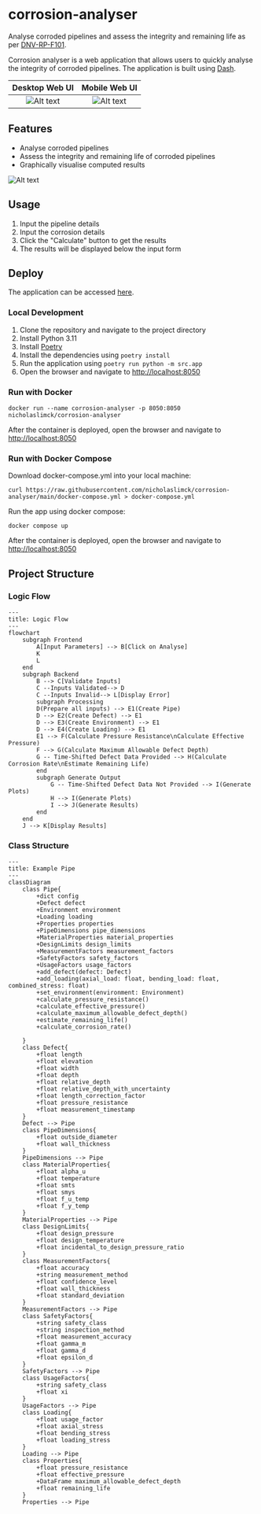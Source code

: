 # corrosion-analyser
Analyse corroded pipelines and assess the integrity and remaining life as per [DNV-RP-F101](https://www.dnv.com/oilgas/download/dnv-rp-f101-corroded-pipelines.html).

Corrosion analyser is a web application that allows users to quickly analyse the integrity of corroded pipelines. The application is built using [Dash](https://dash.plotly.com/).

|                               Desktop Web UI                               |                              Mobile Web UI                               |
|:--------------------------------------------------------------------------:|:------------------------------------------------------------------------:|
| ![Alt text](/docs/CorrosionAnalyserDesktopInputWebUI.png "Desktop Web UI") | ![Alt text](/docs/CorrosionAnalyserMobileInputWebUI.png "Mobile Web UI") |

## Features
- Analyse corroded pipelines
- Assess the integrity and remaining life of corroded pipelines
- Graphically visualise computed results

![Alt text](/docs/CorrosionAnalyserOutputWebUI.png "Desktop Output Web UI")

## Usage
1. Input the pipeline details
2. Input the corrosion details
3. Click the "Calculate" button to get the results
4. The results will be displayed below the input form

## Deploy
The application can be accessed [here](https://corrosion-analyser.onrender.com/).

### Local Development
1. Clone the repository and navigate to the project directory
2. Install Python 3.11
3. Install [Poetry](https://python-poetry.org/docs/#installing-with-the-official-installer)
4. Install the dependencies using `poetry install`
5. Run the application using `poetry run python -m src.app`
6. Open the browser and navigate to [http://localhost:8050](http://localhost:8050)

### Run with Docker
```shell
docker run --name corrosion-analyser -p 8050:8050 nicholaslimck/corrosion-analyser
```

After the container is deployed, open the browser and navigate to [http://localhost:8050](http://localhost:8050)

### Run with Docker Compose
Download docker-compose.yml into your local machine:
```shell
curl https://raw.githubusercontent.com/nicholaslimck/corrosion-analyser/main/docker-compose.yml > docker-compose.yml
```

Run the app using docker compose:
```shell
docker compose up
```

After the container is deployed, open the browser and navigate to [http://localhost:8050](http://localhost:8050)

## Project Structure
### Logic Flow
```mermaid
---
title: Logic Flow
---
flowchart 
    subgraph Frontend
        A[Input Parameters] --> B[Click on Analyse]
        K
        L
    end
    subgraph Backend
        B --> C[Validate Inputs]
        C --Inputs Validated--> D
        C --Inputs Invalid--> L[Display Error]
        subgraph Processing
        D(Prepare all inputs) --> E1(Create Pipe)
        D --> E2(Create Defect) --> E1
        D --> E3(Create Environment) --> E1
        D --> E4(Create Loading) --> E1
        E1 --> F(Calculate Pressure Resistance\nCalculate Effective Pressure)
        F --> G(Calculate Maximum Allowable Defect Depth)
        G -- Time-Shifted Defect Data Provided --> H(Calculate Corrosion Rate\nEstimate Remaining Life)
        end
        subgraph Generate Output
            G -- Time-Shifted Defect Data Not Provided --> I(Generate Plots)
            H --> I(Generate Plots)
            I --> J(Generate Results)
        end
    end
    J --> K[Display Results]
```
### Class Structure
```mermaid
---
title: Example Pipe
---
classDiagram
    class Pipe{
        +dict config
        +Defect defect
        +Environment environment
        +Loading loading
        +Properties properties
        +PipeDimensions pipe_dimensions
        +MaterialProperties material_properties
        +DesignLimits design_limits
        +MeasurementFactors measurement_factors
        +SafetyFactors safety_factors
        +UsageFactors usage_factors
        +add_defect(defect: Defect)
        +add_loading(axial_load: float, bending_load: float, combined_stress: float)
        +set_environment(environment: Environment)
        +calculate_pressure_resistance()
        +calculate_effective_pressure()
        +calculate_maximum_allowable_defect_depth()
        +estimate_remaining_life()
        +calculate_corrosion_rate()
        
    }
    class Defect{
        +float length
        +float elevation
        +float width
        +float depth
        +float relative_depth
        +float relative_depth_with_uncertainty
        +float length_correction_factor
        +float pressure_resistance
        +float measurement_timestamp
    }
    Defect --> Pipe
    class PipeDimensions{
        +float outside_diameter
        +float wall_thickness
    }
    PipeDimensions --> Pipe
    class MaterialProperties{
        +float alpha_u
        +float temperature
        +float smts
        +float smys
        +float f_u_temp
        +float f_y_temp
    }
    MaterialProperties --> Pipe
    class DesignLimits{
        +float design_pressure
        +float design_temperature
        +float incidental_to_design_pressure_ratio
    }
    class MeasurementFactors{
        +float accuracy
        +string measurement_method
        +float confidence_level
        +float wall_thickness
        +float standard_deviation
    }
    MeasurementFactors --> Pipe
    class SafetyFactors{
        +string safety_class
        +string inspection_method
        +float measurement_accuracy
        +float gamma_m
        +float gamma_d
        +float epsilon_d
    }
    SafetyFactors --> Pipe
    class UsageFactors{
        +string safety_class
        +float xi
    }
    UsageFactors --> Pipe
    class Loading{
        +float usage_factor
        +float axial_stress
        +float bending_stress
        +float loading_stress
    }
    Loading --> Pipe
    class Properties{
        +float pressure_resistance
        +float effective_pressure
        +DataFrame maximum_allowable_defect_depth
        +float remaining_life
    }
    Properties --> Pipe
    
```
